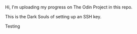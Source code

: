 Hi, I'm uploading my progress on The Odin Project in this repo.

This is the Dark Souls of setting up an SSH key.

Testing
